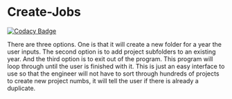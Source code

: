 # Create-Jobs

[![Codacy Badge](https://api.codacy.com/project/badge/Grade/198159ca06684d86ae60cfef0591f06b)](https://app.codacy.com/gh/tkoppop/Create-Jobs?utm_source=github.com&utm_medium=referral&utm_content=tkoppop/Create-Jobs&utm_campaign=Badge_Grade_Settings)

There are three options. One is that it will create a new folder for a year the user inputs. The second option is to add project subfolders to an existing year. And the third option is to exit out of the program. This program will loop through until the user is finished with it. This is just an easy interface to use so that the engineer will not have to sort through hundreds of projects to create new project numbs, it will tell the user if there is already a duplicate. 
